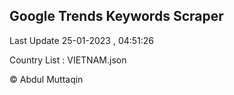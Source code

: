 

## Google Trends Keywords Scraper 
 
Last Update 25-01-2023 , 04:51:26

Country List :
VIETNAM.json



© Abdul Muttaqin 
